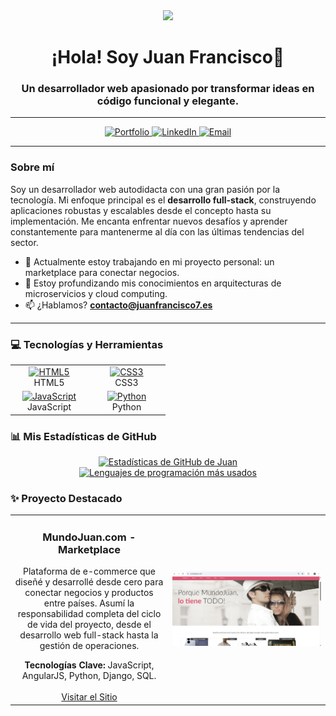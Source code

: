 
<div id="header" align="center">
  <img src="https://media.giphy.com/media/M9gbBd9nbDrOTu1Mqx/giphy.gif" width="100"/>
  <h1 align="center">¡Hola! Soy Juan Francisco👋</h1>
  <h3 align="center">Un desarrollador web apasionado por transformar ideas en código funcional y elegante.</h3>
</div>


<hr/>

<div align="center">
  <a href="https://www.juanfranciscobencomochacin.com/" target="_blank">
    <img src="https://img.shields.io/badge/Mi%20Portfolio-Web-blue?style=for-the-badge&logo=google-chrome&logoColor=white" alt="Portfolio">
  </a>
  <a href="www.linkedin.com/in/juan-francisco-bencomo-chacin-9aa261225" target="_blank">
    <img src="https://img.shields.io/badge/LinkedIn-0077B5?style=for-the-badge&logo=linkedin&logoColor=white" alt="LinkedIn">
  </a>
  <a href="mailto:contacto@juanfrancisco7.es">
    <img src="https://img.shields.io/badge/Email-D14836?style=for-the-badge&logo=gmail&logoColor=white" alt="Email">
  </a>
</div>

---

### Sobre mí

Soy un desarrollador web autodidacta con una gran pasión por la tecnología. Mi enfoque principal es el **desarrollo full-stack**, construyendo aplicaciones robustas y escalables desde el concepto hasta su implementación. Me encanta enfrentar nuevos desafíos y aprender constantemente para mantenerme al día con las últimas tendencias del sector.

- 🔭 Actualmente estoy trabajando en mi proyecto personal: un marketplace para conectar negocios.
- 🌱 Estoy profundizando mis conocimientos en arquitecturas de microservicios y cloud computing.
- 📫 ¿Hablamos? **contacto@juanfrancisco7.es**

---

### 💻 Tecnologías y Herramientas

<table align="center">
  <tr>
    <td align="center" width="110">
      <a href="https://developer.mozilla.org/en-US/docs/Glossary/HTML5">
        <img src="https://raw.githubusercontent.com/danielcranney/readme-generator/main/public/icons/skills/html5-colored.svg" width="48" height="48" alt="HTML5" />
      </a>
      <br>HTML5
    </td>
    <td align="center" width="110">
      <a href="https://www.w3.org/TR/CSS/">
        <img src="https://raw.githubusercontent.com/danielcranney/readme-generator/main/public/icons/skills/css3-colored.svg" width="48" height="48" alt="CSS3" />
      </a>
      <br>CSS3
    </td>
  </tr>
  <tr>
    <td align="center" width="110">
      <a href="https://developer.mozilla.org/en-US/docs/Web/JavaScript">
        <img src="https://raw.githubusercontent.com/danielcranney/readme-generator/main/public/icons/skills/javascript-colored.svg" width="48" height="48" alt="JavaScript" />
      </a>
      <br>JavaScript
    </td>
    <td align="center" width="110">
      <a href="https://www.python.org/">
        <img src="https://raw.githubusercontent.com/danielcranney/readme-generator/main/public/icons/skills/python-colored.svg" width="48" height="48" alt="Python" />
      </a>
      <br>Python
    </td>
  </tr>
</table>

### 📊 Mis Estadísticas de GitHub

<p align="center">
  <a href="https://github.com/Juanfrancisco7" target="_blank">
    <img height="180em" src="https://github-readme-stats.vercel.app/api?username=Juanfrancisco7&show_icons=true&theme=tokyonight&hide_border=true&include_all_commits=true&count_private=true" alt="Estadísticas de GitHub de Juan" />
  </a>
  <a href="https://github.com/Juanfrancisco7" target="_blank">
    <img height="180em" src="https://github-readme-stats.vercel.app/api/top-langs/?username=Juanfrancisco7&layout=compact&langs_count=8&theme=tokyonight&hide_border=true" alt="Lenguajes de programación más usados" />
  </a>
</p>

### ✨ Proyecto Destacado

<table>
<tr>
<td width="50%">
<h3 align="center">MundoJuan.com - Marketplace</h3>
<div align="center">
<p>Plataforma de e-commerce que diseñé y desarrollé desde cero para conectar negocios y productos entre países. Asumí la responsabilidad completa del ciclo de vida del proyecto, desde el desarrollo web full-stack hasta la gestión de operaciones.</p>
<strong>Tecnologías Clave:</strong> JavaScript, AngularJS, Python, Django, SQL.
<br><br>
<a href="http://www.mundojuan.com" target="_blank">Visitar el Sitio</a>
</div>
</td>
<td width="50%">
<a href="http://www.mundojuan.com" target="_blank">
<img src="https://raw.githubusercontent.com/Juanfrancisco7/Juanfrancisco7/main/Captura%20de%20pantalla%202025-09-19%20175655.png" alt="Preview MundoJuan">
</a>
</td>
</tr>
</table>

